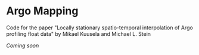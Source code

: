 # Argo Mapping

Code for the paper "Locally stationary spatio-temporal interpolation of Argo profiling float data" by Mikael Kuusela and Michael L. Stein

*Coming soon*
